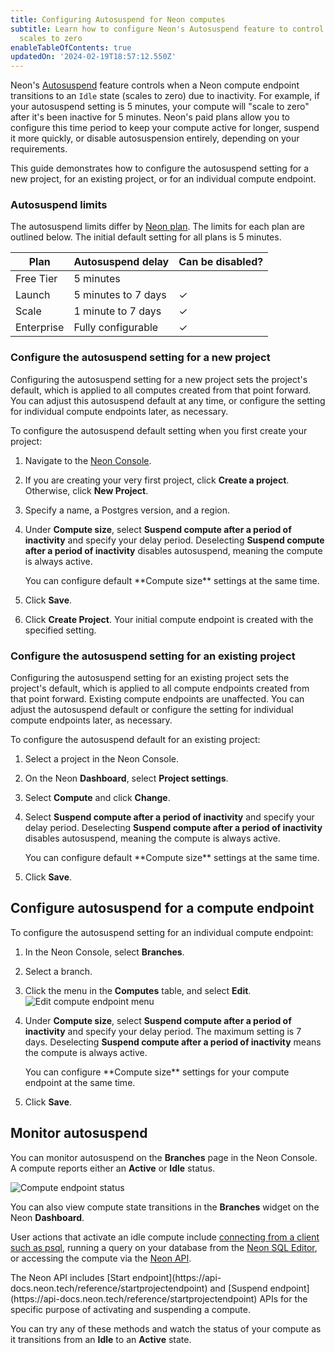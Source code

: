 ```yaml
---
title: Configuring Autosuspend for Neon computes
subtitle: Learn how to configure Neon's Autosuspend feature to control when your compute
  scales to zero
enableTableOfContents: true
updatedOn: '2024-02-19T18:57:12.550Z'
---
```


Neon's [Autosuspend](/docs/introduction/auto-suspend) feature controls when a Neon compute endpoint transitions to an `Idle` state (scales to zero) due to inactivity. For example, if your autosuspend setting is 5 minutes, your compute will "scale to zero" after it's been inactive for 5 minutes. Neon's paid plans allow you to configure this time period to keep your compute active for longer, suspend it more quickly, or disable autosuspension entirely, depending on your requirements. 

This guide demonstrates how to configure the autosuspend setting for a new project, for an existing project, or for an individual compute endpoint.

### Autosuspend limits

The autosuspend limits differ by [Neon plan](/docs/introduction/plans). The limits for each plan are outlined below. The initial default setting for all plans is 5 minutes.


| Plan       | Autosuspend delay                | Can be disabled? |
|------------|----------------------------------|------------------|
| Free Tier  | 5 minutes                        |                  |
| Launch     | 5 minutes to 7 days              | &check;          |
| Scale      | 1 minute to 7 days               | &check;          |
| Enterprise | Fully configurable               | &check;          |


### Configure the autosuspend setting for a new project

Configuring the autosuspend setting for a new project sets the project's default, which is applied to all computes created from that point forward. You can adjust this autosuspend default at any time, or configure the setting for individual compute endpoints later, as necessary.

To configure the autosuspend default setting when you first create your project:

1. Navigate to the [Neon Console](https://console.neon.tech).
1. If you are creating your very first project, click **Create a project**. Otherwise, click **New Project**.
1. Specify a name, a Postgres version, and a region.
1. Under **Compute size**, select **Suspend compute after a period of inactivity** and specify your delay period. Deselecting **Suspend compute after a period of inactivity** disables autosuspend, meaning the compute is always active.

    <Admonition type="note">
    You can configure default **Compute size** settings at the same time.
    </Admonition>

1. Click **Save**.
1. Click **Create Project**. Your initial compute endpoint is created with the specified setting.

### Configure the autosuspend setting for an existing project

Configuring the autosuspend setting for an existing project sets the project's default, which is applied to all compute endpoints created from that point forward. Existing compute endpoints are unaffected. You can adjust the autosuspend default or configure the setting for individual compute endpoints later, as necessary.

To configure the autosuspend default for an existing project:

1. Select a project in the Neon Console.
1. On the Neon **Dashboard**, select **Project settings**.
1. Select **Compute** and click **Change**.
1. Select **Suspend compute after a period of inactivity** and specify your delay period. Deselecting **Suspend compute after a period of inactivity** disables autosuspend, meaning the compute is always active.

    <Admonition type="note">
    You can configure default **Compute size** settings at the same time.
    </Admonition>

1. Click **Save**.

## Configure autosuspend for a compute endpoint

To configure the autosuspend setting for an individual compute endpoint:

1. In the Neon Console, select **Branches**.
1. Select a branch.
1. Click the menu in the **Computes** table, and select **Edit**.
![Edit compute endpoint menu](/docs/guides/autoscaling_edit.png)
1. Under **Compute size**, select **Suspend compute after a period of inactivity** and specify your delay period. The maximum setting is 7 days. Deselecting **Suspend compute after a period of inactivity** means the compute is always active.

    <Admonition type="note">
    You can configure **Compute size** settings for your compute endpoint at the same time.
    </Admonition>

1. Click **Save**.

## Monitor autosuspend

You can monitor autosuspend on the **Branches** page in the Neon Console. A compute reports either an **Active** or **Idle** status.

![Compute endpoint status](/docs/connect/compute_endpoint_state.png)

You can also view compute state transitions in the **Branches** widget on the Neon **Dashboard**.

User actions that activate an idle compute include [connecting from a client such as psql](/docs/connect/query-with-psql-editor), running a query on your database from the [Neon SQL Editor](/docs/get-started-with-neon/query-with-neon-sql-editor), or accessing the compute via the [Neon API](https://api-docs.neon.tech/reference/getting-started-with-neon-api).

<Admonition type="info">
The Neon API includes [Start endpoint](https://api-docs.neon.tech/reference/startprojectendpoint) and [Suspend endpoint](https://api-docs.neon.tech/reference/startprojectendpoint) APIs for the specific purpose of activating and suspending a compute.
</Admonition>

You can try any of these methods and watch the status of your compute as it transitions from an **Idle** to an **Active** state.
